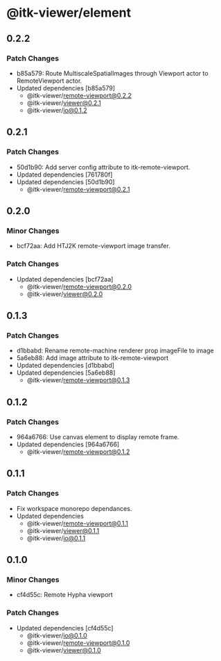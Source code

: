 # @itk-viewer/element

## 0.2.2

### Patch Changes

- b85a579: Route MultiscaleSpatialImages through Viewport actor to RemoteViewport actor.
- Updated dependencies [b85a579]
  - @itk-viewer/remote-viewport@0.2.2
  - @itk-viewer/viewer@0.2.1
  - @itk-viewer/io@0.1.2

## 0.2.1

### Patch Changes

- 50d1b90: Add server config attribute to itk-remote-viewport.
- Updated dependencies [761780f]
- Updated dependencies [50d1b90]
  - @itk-viewer/remote-viewport@0.2.1

## 0.2.0

### Minor Changes

- bcf72aa: Add HTJ2K remote-viewport image transfer.

### Patch Changes

- Updated dependencies [bcf72aa]
  - @itk-viewer/remote-viewport@0.2.0
  - @itk-viewer/viewer@0.2.0

## 0.1.3

### Patch Changes

- d1bbabd: Rename remote-machine renderer prop imageFile to image
- 5a6eb88: Add image attribute to itk-remote-viewport
- Updated dependencies [d1bbabd]
- Updated dependencies [5a6eb88]
  - @itk-viewer/remote-viewport@0.1.3

## 0.1.2

### Patch Changes

- 964a6766: Use canvas element to display remote frame.
- Updated dependencies [964a6766]
  - @itk-viewer/remote-viewport@0.1.2

## 0.1.1

### Patch Changes

- Fix workspace monorepo dependances.
- Updated dependencies
  - @itk-viewer/remote-viewport@0.1.1
  - @itk-viewer/viewer@0.1.1
  - @itk-viewer/io@0.1.1

## 0.1.0

### Minor Changes

- cf4d55c: Remote Hypha viewport

### Patch Changes

- Updated dependencies [cf4d55c]
  - @itk-viewer/io@0.1.0
  - @itk-viewer/remote-viewport@0.1.0
  - @itk-viewer/viewer@0.1.0
